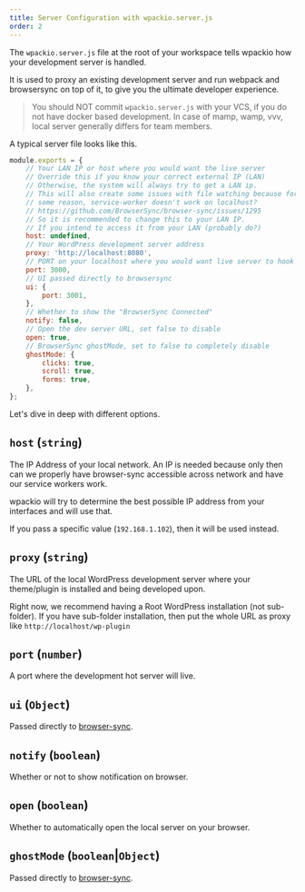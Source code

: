 ```yaml
---
title: Server Configuration with wpackio.server.js
order: 2
---
```


The `wpackio.server.js` file at the root of your workspace tells wpackio
how your development server is handled.

It is used to proxy an existing development server and run webpack and browsersync
on top of it, to give you the ultimate developer experience.

> You should NOT commit `wpackio.server.js` with your VCS, if you do not have
> docker based development. In case of mamp, wamp, vvv, local server generally
> differs for team members.

A typical server file looks like this.

```js
module.exports = {
	// Your LAN IP or host where you would want the live server
	// Override this if you know your correct external IP (LAN)
	// Otherwise, the system will always try to get a LAN ip.
	// This will also create some issues with file watching because for
	// some reason, service-worker doesn't work on localhost?
	// https://github.com/BrowserSync/browser-sync/issues/1295
	// So it is recommended to change this to your LAN IP.
	// If you intend to access it from your LAN (probably do?)
	host: undefined,
	// Your WordPress development server address
	proxy: 'http://localhost:8080',
	// PORT on your localhost where you would want live server to hook
	port: 3000,
	// UI passed directly to browsersync
	ui: {
		port: 3001,
	},
	// Whether to show the "BrowserSync Connected"
	notify: false,
	// Open the dev server URL, set false to disable
	open: true,
	// BrowserSync ghostMode, set to false to completely disable
	ghostMode: {
		clicks: true,
		scroll: true,
		forms: true,
	},
};
```

Let's dive in deep with different options.

## `host` (`string`)

The IP Address of your local network. An IP is needed because only then can we
properly have browser-sync accessible across network and have our service workers
work.

wpackio will try to determine the best possible IP address from your interfaces
and will use that.

If you pass a specific value (`192.168.1.102`), then it will be used instead.

## `proxy` (`string`)

The URL of the local WordPress development server where your theme/plugin is
installed and being developed upon.

Right now, we recommend having a Root WordPress installation (not sub-folder). If
you have sub-folder installation, then put the whole URL as proxy like
`http://localhost/wp-plugin`

## `port` (`number`)

A port where the development hot server will live.

## `ui` (`Object`)

Passed directly to [browser-sync](https://browsersync.io/docs/options#option-ui).

## `notify` (`boolean`)

Whether or not to show notification on browser.

## `open` (`boolean`)

Whether to automatically open the local server on your browser.

## `ghostMode` (`boolean`|`Object`)

Passed directly to [browser-sync](https://browsersync.io/docs/options#option-ghostMode).
